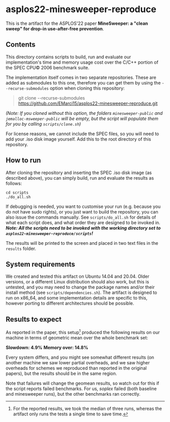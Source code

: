 # asplos22-minesweeper-reproduce

This is the artifact for the ASPLOS'22 paper **MineSweeper: a "clean sweep" for drop-in use-after-free prevention**.

## Contents
This directory contains scripts to build, run and evaluate our implementation's time and memory usage cost over the C/C++ portion of the SPEC CPU&copy; 2006 benchmark suite.

The implementation itself comes in two separate repositories. These are added as submodules to this one, therefore you can get them by using the `--recurse-submodules` option when cloning this repository:

> git clone --recurse-submodules https://github.com/EMarci15/asplos22-minesweeper-reproduce.git

*(Note: If you cloned without this option, the folders `minesweeper-public` and `jemalloc-msweeper-public` will be empty, but the script will populate them for you by calling `scripts/clone.sh`)*

For license reasons, we cannot include the SPEC files, so you will need to add your .iso disk image yourself. Add this to the root directory of this repository.

## How to run
After cloning the repository and inserting the SPEC .iso disk image (as described above), you can simply build, run and evaluate the results as follows:


    cd scripts
    ./do_all.sh

If debugging is needed, you want to customise your run (e.g. because you do not have sudo rights), or you just want to build the repository, you can also issue the commands manually. See `scripts/do_all.sh` for details of what each script does, and what order they are designed to be invoked in. ***Note: All the scripts need to be invoked with the working directory set to `asplos22-minesweeper-reproduce/scripts`!***

The results will be printed to the screen and placed in two text files in the `results` folder.

## System requirements
We created and tested this artifact on Ubuntu 14.04 and 20.04. Older versions, or a different Linux distribution should also work, but this is untested, and you may need to change the package names and/or their install method (see `scripts/dependencies.sh`). The artifact is designed to run on x86_64, and some implementation details are specific to this, however porting to different architectures should be possible.

## Results to expect
As reported in the paper, this setup[^1] produced the following results on our machine in terms of geometric mean over the whole benchmark set:

**Slowdown: 4.9%**
**Memory over: 14.8%**

Every system differs, and you might see somewhat different results (on another machine we saw lower partial overheads, and we saw higher overheads for schemes we reproduced than reported in the original papers), but the results should be in the same region.

Note that failures will change the geomean results, so watch out for this if the script reports failed benchmarks. For us, *soplex* failed (both baseline and minesweeper runs), but the other benchmarks ran correctly.

[^1]: For the reported results, we took the median of three runs, whereas the artifact only runs the tests a single time to save time.
